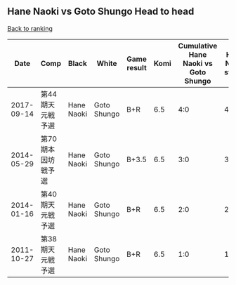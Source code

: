## Hane Naoki vs Goto Shungo Head to head

[Back to ranking](../../index.md)




| **Date** | **Comp** | **Black** | **White** | **Game result** | **Komi** | **Cumulative Hane Naoki vs Goto Shungo** | **Hane Naoki streak** | **Goto Shungo streak** | 
| --- | --- | --- | --- | --- | --- | --- | --- | --- |
| 2017-09-14 | 第44期天元戦予選 | Hane Naoki | Goto Shungo | B+R | 6.5 | 4:0 | 4 | 0 | 
| 2014-05-29 | 第70期本因坊戦予選 | Hane Naoki | Goto Shungo | B+3.5 | 6.5 | 3:0 | 3 | 0 | 
| 2014-01-16 | 第40期天元戦予選 | Hane Naoki | Goto Shungo | B+R | 6.5 | 2:0 | 2 | 0 | 
| 2011-10-27 | 第38期天元戦予選 | Hane Naoki | Goto Shungo | B+R | 6.5 | 1:0 | 1 | 0 |




